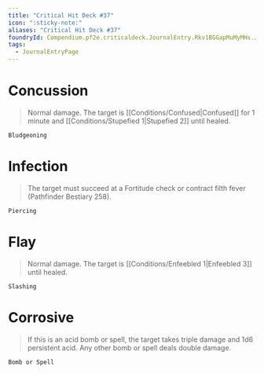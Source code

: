 ```yaml
---
title: "Critical Hit Deck #37"
icon: ":sticky-note:"
aliases: "Critical Hit Deck #37"
foundryId: Compendium.pf2e.criticaldeck.JournalEntry.Rkv1BGGapMuMyMHs.JournalEntryPage.UQ3MU5ltnZlq1Ljs
tags:
  - JournalEntryPage
---
```

# Concussion

> Normal damage. The target is [[Conditions/Confused|Confused]] for 1 minute and [[Conditions/Stupefied 1|Stupefied 2]] until healed.

`Bludgeoning`

# Infection

> The target must succeed at a Fortitude check or contract filth fever (Pathfinder Bestiary 258).

`Piercing`

# Flay

> Normal damage. The target is [[Conditions/Enfeebled 1|Enfeebled 3]] until healed.

`Slashing`

# Corrosive

> If this is an acid bomb or spell, the target takes triple damage and 1d6 persistent acid. Any other bomb or spell deals double damage.

`Bomb or Spell`